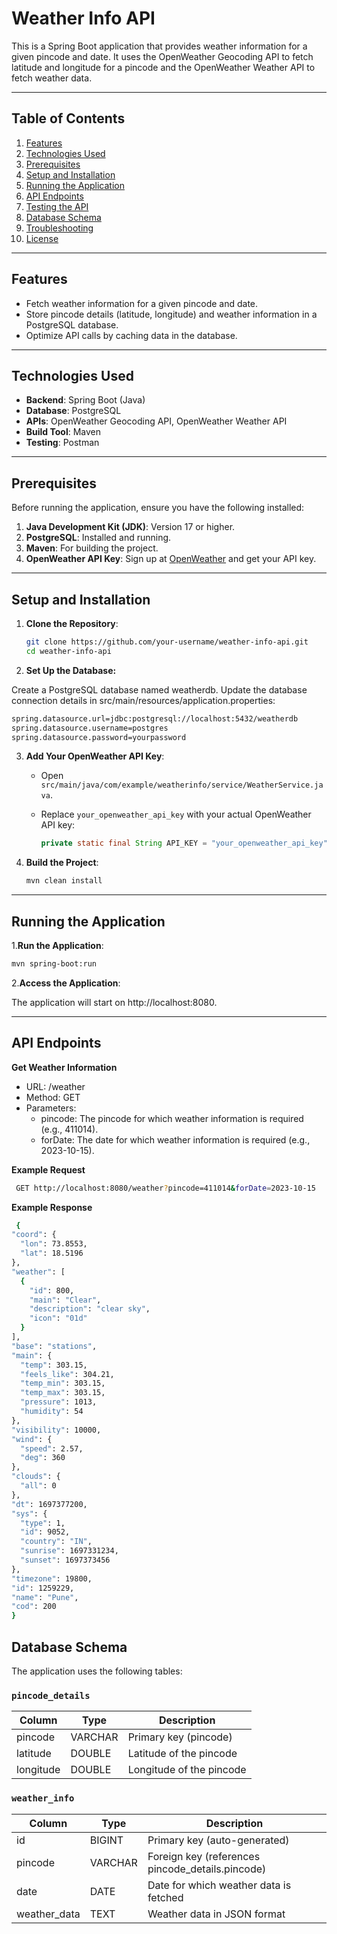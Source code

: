 # Weather Info API

This is a Spring Boot application that provides weather information for a given pincode and date. It uses the OpenWeather Geocoding API to fetch latitude and longitude for a pincode and the OpenWeather Weather API to fetch weather data.

---

## Table of Contents

1. [Features](#features)
2. [Technologies Used](#technologies-used)
3. [Prerequisites](#prerequisites)
4. [Setup and Installation](#setup-and-installation)
5. [Running the Application](#running-the-application)
6. [API Endpoints](#api-endpoints)
7. [Testing the API](#testing-the-api)
8. [Database Schema](#database-schema)
9. [Troubleshooting](#troubleshooting)
10. [License](#license)

---

## Features

- Fetch weather information for a given pincode and date.
- Store pincode details (latitude, longitude) and weather information in a PostgreSQL database.
- Optimize API calls by caching data in the database.

---

## Technologies Used

- **Backend**: Spring Boot (Java)
- **Database**: PostgreSQL
- **APIs**: OpenWeather Geocoding API, OpenWeather Weather API
- **Build Tool**: Maven
- **Testing**: Postman

---

## Prerequisites

Before running the application, ensure you have the following installed:

1. **Java Development Kit (JDK)**: Version 17 or higher.
2. **PostgreSQL**: Installed and running.
3. **Maven**: For building the project.
4. **OpenWeather API Key**: Sign up at [OpenWeather](https://openweathermap.org/api) and get your API key.

---

## Setup and Installation

1. **Clone the Repository**:
   ```bash
   git clone https://github.com/your-username/weather-info-api.git
   cd weather-info-api

2. **Set Up the Database:**

Create a PostgreSQL database named weatherdb.
Update the database connection details in src/main/resources/application.properties:

   ```bash
   spring.datasource.url=jdbc:postgresql://localhost:5432/weatherdb
   spring.datasource.username=postgres
   spring.datasource.password=yourpassword
   ```
3. **Add Your OpenWeather API Key**:
   - Open `src/main/java/com/example/weatherinfo/service/WeatherService.java`.
   - Replace `your_openweather_api_key` with your actual OpenWeather API key:
     
     ```java
     private static final String API_KEY = "your_openweather_api_key";
     ```

4. **Build the Project**:
   ```bash
   mvn clean install

---
   
## Running the Application

   1.**Run the Application**:
   ```bash
   mvn spring-boot:run
   ```
   2.**Access the Application**:
   
   The application will start on http://localhost:8080.

---

  ## API Endpoints
  **Get Weather Information**
  - URL: /weather   
  - Method: GET
  - Parameters:
      - pincode: The pincode for which weather information is required (e.g., 411014).
      - forDate: The date for which weather information is required (e.g., 2023-10-15).

  **Example Request**
  ```bash
   GET http://localhost:8080/weather?pincode=411014&forDate=2023-10-15
  ```
  **Example Response**
  ```bash
   {
  "coord": {
    "lon": 73.8553,
    "lat": 18.5196
  },
  "weather": [
    {
      "id": 800,
      "main": "Clear",
      "description": "clear sky",
      "icon": "01d"
    }
  ],
  "base": "stations",
  "main": {
    "temp": 303.15,
    "feels_like": 304.21,
    "temp_min": 303.15,
    "temp_max": 303.15,
    "pressure": 1013,
    "humidity": 54
  },
  "visibility": 10000,
  "wind": {
    "speed": 2.57,
    "deg": 360
  },
  "clouds": {
    "all": 0
  },
  "dt": 1697377200,
  "sys": {
    "type": 1,
    "id": 9052,
    "country": "IN",
    "sunrise": 1697331234,
    "sunset": 1697373456
  },
  "timezone": 19800,
  "id": 1259229,
  "name": "Pune",
  "cod": 200
}
```
## Database Schema

The application uses the following tables:

### `pincode_details`
| Column     | Type        | Description           |
|------------|-------------|-----------------------|
| pincode    | VARCHAR     | Primary key (pincode) |
| latitude   | DOUBLE      | Latitude of the pincode |
| longitude  | DOUBLE      | Longitude of the pincode |

### `weather_info`
| Column       | Type        | Description                     |
|--------------|-------------|---------------------------------|
| id           | BIGINT      | Primary key (auto-generated)    |
| pincode      | VARCHAR     | Foreign key (references pincode_details.pincode) |
| date         | DATE        | Date for which weather data is fetched |
| weather_data | TEXT        | Weather data in JSON format     |



